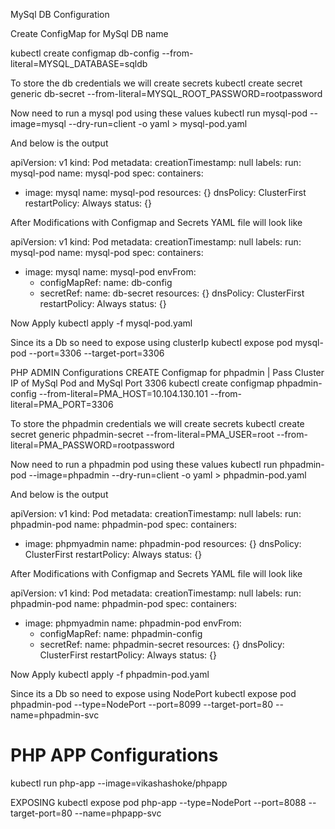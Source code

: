 MySql DB Configuration

Create ConfigMap for MySql DB name

  kubectl create configmap db-config --from-literal=MYSQL_DATABASE=sqldb


To store the db credentials we will create secrets
  kubectl create secret generic db-secret --from-literal=MYSQL_ROOT_PASSWORD=rootpassword
  
  
Now need to run a mysql pod using these values
  kubectl run mysql-pod --image=mysql --dry-run=client -o yaml > mysql-pod.yaml
  
  
And below is the output

apiVersion: v1
kind: Pod
metadata:
  creationTimestamp: null
  labels:
    run: mysql-pod
  name: mysql-pod
spec:
  containers:
  - image: mysql
    name: mysql-pod
    resources: {}
  dnsPolicy: ClusterFirst
  restartPolicy: Always
status: {}


After Modifications with Configmap and Secrets YAML file will look like

apiVersion: v1
kind: Pod
metadata:
  creationTimestamp: null
  labels:
    run: mysql-pod
  name: mysql-pod
spec:
  containers:
  - image: mysql
    name: mysql-pod
    envFrom:
    - configMapRef: 
        name: db-config
    - secretRef:
        name: db-secret
    resources: {}
  dnsPolicy: ClusterFirst
  restartPolicy: Always
status: {}


Now Apply
  kubectl apply -f mysql-pod.yaml
  
  
Since its a Db so need to expose using clusterIp
  kubectl expose pod  mysql-pod --port=3306 --target-port=3306
  
  
PHP ADMIN Configurations
  CREATE Configmap for phpadmin | Pass Cluster IP of MySql Pod and MySql Port 3306
    kubectl create configmap phpadmin-config --from-literal=PMA_HOST=10.104.130.101 --from-literal=PMA_PORT=3306
    
    
To store the phpadmin credentials we will create secrets
  kubectl create secret generic phpadmin-secret --from-literal=PMA_USER=root --from-literal=PMA_PASSWORD=rootpassword
  
  
Now need to run a phpadmin pod using these values
  kubectl run phpadmin-pod --image=phpadmin --dry-run=client -o yaml > phpadmin-pod.yaml
  
  
And below is the output

apiVersion: v1
kind: Pod
metadata:
  creationTimestamp: null
  labels:
    run: phpadmin-pod
  name: phpadmin-pod
spec:
  containers:
  - image: phpmyadmin
    name: phpadmin-pod
    resources: {}
  dnsPolicy: ClusterFirst
  restartPolicy: Always
status: {}


After Modifications with Configmap and Secrets YAML file will look like

apiVersion: v1
kind: Pod
metadata:
  creationTimestamp: null
  labels:
    run: phpadmin-pod
  name: phpadmin-pod
spec:
  containers:
  - image: phpmyadmin
    name: phpadmin-pod
    envFrom:
    - configMapRef:
        name: phpadmin-config
    - secretRef:
        name: phpadmin-secret
    resources: {}
  dnsPolicy: ClusterFirst
  restartPolicy: Always
status: {}


Now Apply
  kubectl apply -f phpadmin-pod.yaml
  
  
Since its a Db so need to expose using NodePort
  kubectl expose pod  phpadmin-pod --type=NodePort --port=8099 --target-port=80 --name=phpadmin-svc
  
  
# PHP APP Configurations
  kubectl run php-app --image=vikashashoke/phpapp
  
  
EXPOSING
  kubectl expose pod php-app --type=NodePort --port=8088 --target-port=80 --name=phpapp-svc
